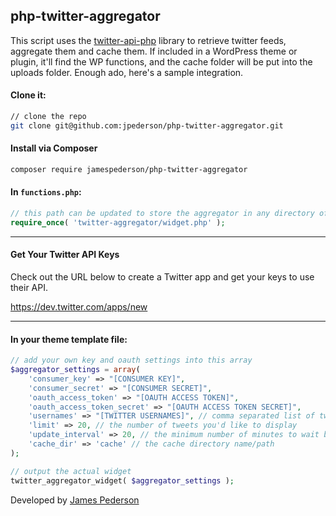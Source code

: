 ## php-twitter-aggregator

This script uses the [twitter-api-php](https://github.com/J7mbo/twitter-api-php) library to retrieve twitter feeds, aggregate them and cache them. If included in a WordPress theme or plugin, it'll find the WP functions, and the cache folder will be put into the uploads folder. Enough ado, here's a sample integration.

#### Clone it:

```sh
// clone the repo
git clone git@github.com:jpederson/php-twitter-aggregator.git
```

#### Install via Composer

```sh
composer require jamespederson/php-twitter-aggregator
```

#### In `functions.php`:

```php
// this path can be updated to store the aggregator in any directory of your theme.
require_once( 'twitter-aggregator/widget.php' );
```

*****

#### Get Your Twitter API Keys

Check out the URL below to create a Twitter app and get your keys to use their API.

https://dev.twitter.com/apps/new

*****

#### In your theme template file:

```php
// add your own key and oauth settings into this array
$aggregator_settings = array(
    'consumer_key' => "[CONSUMER KEY]",
    'consumer_secret' => "[CONSUMER SECRET]",
    'oauth_access_token' => "[OAUTH ACCESS TOKEN]",
    'oauth_access_token_secret' => "[OAUTH ACCESS TOKEN SECRET]",
    'usernames' => "[TWITTER USERNAMES]", // comma separated list of twitter handles to fetch
    'limit' => 20, // the number of tweets you'd like to display
    'update_interval' => 20, // the minimum number of minutes to wait before refreshing cache(s)
    'cache_dir' => 'cache' // the cache directory name/path
);

// output the actual widget
twitter_aggregator_widget( $aggregator_settings );
```

Developed by [James Pederson](http://jpederson.com)